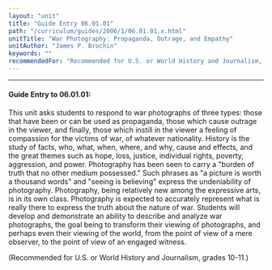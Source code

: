 ```yaml
---
layout: "unit"
title: "Guide Entry 06.01.01"
path: "/curriculum/guides/2006/1/06.01.01.x.html"
unitTitle: "War Photography: Propaganda, Outrage, and Empathy"
unitAuthor: "James P. Brochin"
keywords: ""
recommendedFor: "Recommended for U.S. or World History and Journalism, grades 10-11."
---
```

<body>
<hr/>
 <h4>
  Guide Entry to 06.01.01:
 </h4>
 <p>
  This unit asks students to respond to war photographs of three types: those that have been or can be used as propaganda, those which cause outrage in the viewer, and finally, those which instill in the viewer a feeling of compassion for the victims of war, of whatever nationality. History is the study of facts, who, what, when, where, and why, cause and effects, and the great themes such as hope, loss, justice, individual rights, poverty, aggression, and power. Photography has been seen to carry a "burden of truth that no other medium possessed." Such phrases as "a picture is worth a thousand words" and "seeing is believing" express the undeniability of photography. Photography, being relatively new among the expressive arts, is in its own class. Photography is expected to accurately represent what is really there to express the truth about the nature of war. Students will develop and demonstrate an ability to describe and analyze war photographs, the goal being to transform their viewing of photographs, and perhaps even their viewing of the world, from the point of view of a mere observer, to the point of view of an engaged witness.
 </p>
<p>
  (Recommended for U.S. or World History and Journalism, grades 10-11.)
 </p>

</body>
